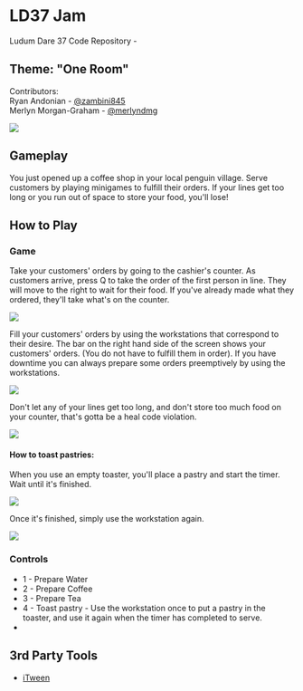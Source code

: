 # LD37 Jam #
Ludum Dare 37 Code Repository - 
## Theme: "One Room" ##

Contributors:  
Ryan Andonian - [@zambini845][1]  
Merlyn Morgan-Graham - [@merlyndmg][2]  

![][20]

## Gameplay ##
You just opened up a coffee shop in your local penguin village. Serve customers by playing minigames to fulfill their orders. If your lines get too long or you run out of space to store your food, you'll lose!

## How to Play ##
### Game ###
Take your customers' orders by going to the cashier's counter. As customers arrive, press Q to take the order of the first person in line. They will move to the right to wait for their food. If you've already made what they ordered, they'll take what's on the counter.


![][25]

Fill your customers' orders by using the workstations that correspond to their desire. The bar on the right hand side of the screen shows your customers' orders. (You do not have to fulfill them in order). If you have downtime you can always prepare some orders preemptively by using the workstations.

![][24]

Don't let any of your lines get too long, and don't store too much food on your counter, that's gotta be a heal code violation.

![][26]

#### How to toast pastries: ####
When you use an empty toaster, you'll place a pastry and start the timer. Wait until it's finished.

![][28]

Once it's finished, simply use the workstation again.

![][27]


### Controls ###
+ 1 - Prepare Water
+ 2 - Prepare Coffee
+ 3 - Prepare Tea
+ 4 - Toast pastry - Use the workstation once to put a pastry in the toaster, and use it again when the timer has completed to serve.
+ 
## 3rd Party Tools ##
+ [iTween][10]
 
[0]: https://ldjam.com/
[1]: https://twitter.com/Zambini845
[2]: https://twitter.com/merlyndmg
[10]: http://itween.pixelplacement.com
[20]: https://raw.githubusercontent.com/randonia/ld37/master/screenshots/maingame.PNG
[21]: https://raw.githubusercontent.com/randonia/ld37/master/screenshots/mg_coffee.PNG
[22]: https://raw.githubusercontent.com/randonia/ld37/master/screenshots/mg_tea.PNG
[23]: https://raw.githubusercontent.com/randonia/ld37/master/screenshots/mg_water.PNG
[24]: https://raw.githubusercontent.com/randonia/ld37/master/screenshots/maingame_waiting.PNG
[25]: https://raw.githubusercontent.com/randonia/ld37/master/screenshots/maingame_queue.PNG
[26]: https://raw.githubusercontent.com/randonia/ld37/master/screenshots/maingame_inventory.PNG
[27]: https://raw.githubusercontent.com/randonia/ld37/master/screenshots/bakery_done.PNG
[28]: https://raw.githubusercontent.com/randonia/ld37/master/screenshots/bakery_cooking.PNG
